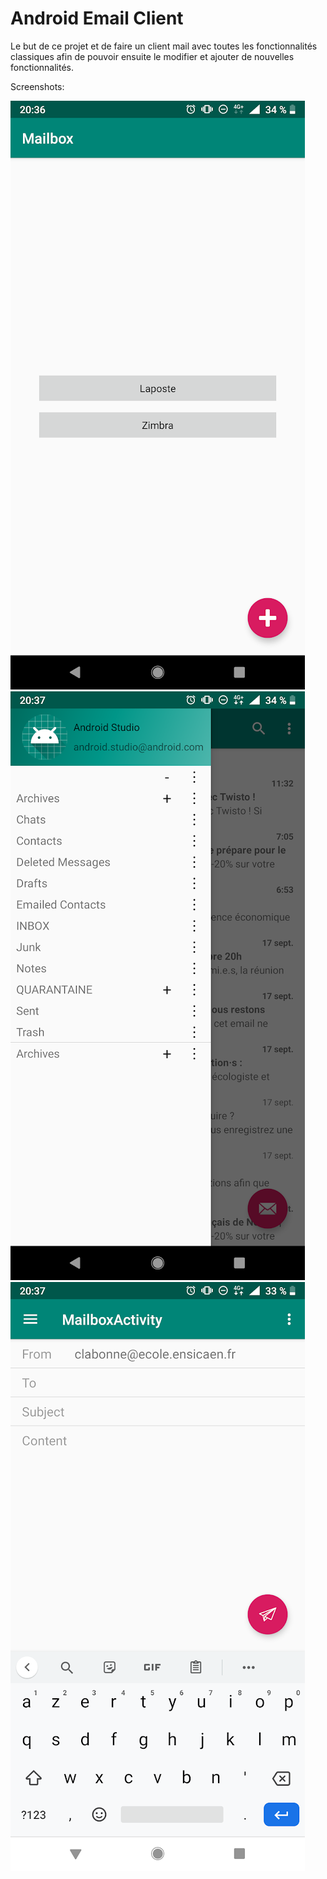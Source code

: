 # Android Email Client

Le but de ce projet et de faire un client mail avec toutes les fonctionnalités classiques afin de pouvoir ensuite le modifier et ajouter de nouvelles fonctionnalités.

Screenshots:

![home](https://github.com/C7ement/MailApp/blob/master/Screenshots/screenshot_home.png)
![mailbox](https://github.com/C7ement/MailApp/blob/master/Screenshots/screenshot_mailbox.png)
![edit](https://github.com/C7ement/MailApp/blob/master/Screenshots/screenshot_edit.png)
